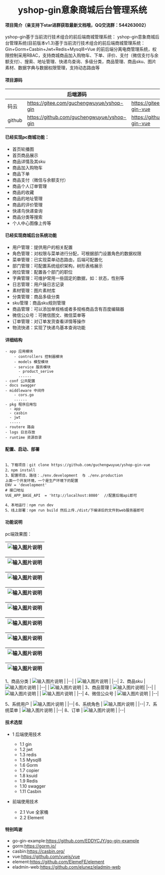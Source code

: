 <h1 style="text-align: center">yshop-gin意象商城后台管理系统</h1>




#### 项目简介（亲支持下star进群获取最新文档哦，QQ交流群：544263002）
yshop-gin基于当前流行技术组合的前后端商城管理系统： yshop-gin意象商城后台管理系统(目前版本v1.3)基于当前流行技术组合的前后端商城管理系统：
Gin+Gorm+Casbin+Jwt+Redis+Mysql8+Vue 的前后端分离电商管理系统，权限控制采用RBAC，支持商城商品加入购物车、下单、评价、支付（微信支付与余额支付）、搜索、地址管理、快递鸟查询、多级分类，商品管理、商品sku、图片素材、数据字典与数据权限管理，支持动态路由等


#### 项目源码

|     |   后端源码  |   后台前端源码  |  PC商城前端源码  |
|---  |--- | --- | --- |
|  码云  |  https://gitee.com/guchengwuyue/yshop-gin   |  https://gitee.com/guchengwuyue/yshop-gin-vue   |  https://gitee.com/guchengwuyue/yshop-gin-pc   |
|  github   | https://github.com/guchengwuyue/yshop-gin  |  https://github.com/guchengwuyue/yshop-gin-vue | https://gitee.com/guchengwuyue/yshop-gin-pc   |

#### 已经实现pc商城功能：
- 首页轮播图
- 首页商品展示
- 商品详情及其sku
- 商品加入购物车
- 商品下单
- 商品支付（微信与余额支付）
- 商品个人订单管理
- 商品的收藏
- 商品的地址管理
- 商品的评价管理
- 快递鸟快递查询
- 商品分类等搜索
- 个人中心图像上传等


####  已经实现商城后台系统功能
- 用户管理：提供用户的相关配置 
- 角色管理：对权限与菜单进行分配，可根据部门设置角色的数据权限 
- 菜单管理：已实现菜单动态路由，后端可配置化 
- 部门管理：可配置系统组织架构，树形表格展示 
- 岗位管理：配置各个部门的职位 
- 字典管理：可维护常用一些固定的数据，如：状态，性别等 
- 日志管理：用户操日志记录 
- 素材管理：图片素材库 <br>
- 分类管理：商品多级分类 <br>
- sku管理：商品sku规则管理 <br>
- 商品管理：可以添加单规格或者多规格商品含有百度编辑器 <br>
- 微信公众号：可微信图文、微信菜单等 <br>
- 订单管理：对订单发货查看详情等操作
- 物流快递：实现了快递鸟基本查询功能

#### 详细结构

```
- app 应用模块
    - controllers 控制器模块
    - models 模型模块
    - service 服务模块
      - product_serive
      ......
- conf 公共配置
- docs swagger
- middleware 中间件
	- cors.go 
	......
- pkg 程序应用包
  - app
  - casbin
  - jwt
  .....
- routere 路由
- logs 日志存放
- runtime 资源目录
```
#### 配置、启动、部署
```

1、下载项目：git clone https://github.com/guchengwuyue/yshop-gin-vue
2、npm install
3、配置项目，路径：./env.development  与 ./env.production 
上面一个开发环境，一个是生产环境下的配置
ENV = 'development'
# 接口地址
VUE_APP_BASE_API  = 'http://localhost:8080'  //配置后端api即可

4、本地运行：npm run dev
5、线上部署：npm run build 然后上传./dist/下编译后的文件到web服务器即可
```

#### 功能说明
pc端效果图：

| ![输入图片说明](%E5%BE%AE%E4%BF%A1%E5%9B%BE%E7%89%87_202205071646055.jpg) |
|--|

| ![输入图片说明](%E5%BE%AE%E4%BF%A1%E5%9B%BE%E7%89%87_202205071646056.jpg) |
|--|

| ![输入图片说明](https://gitee.com/guchengwuyue/yshop-gin-book/raw/master/pc03.png "suicai.png") |
|--|

| ![输入图片说明](https://gitee.com/guchengwuyue/yshop-gin-book/raw/master/pc04.png "suicai.png") |
|--|

| ![输入图片说明](%E5%BE%AE%E4%BF%A1%E5%9B%BE%E7%89%87_20220507164605.jpg) |
|--|

| ![输入图片说明](%E5%BE%AE%E4%BF%A1%E5%9B%BE%E7%89%87_202205071646051.jpg) |
|--|

| ![输入图片说明](%E5%BE%AE%E4%BF%A1%E5%9B%BE%E7%89%87_202205071646052.jpg) |
|--|

| ![输入图片说明](%E5%BE%AE%E4%BF%A1%E5%9B%BE%E7%89%87_202205071646053.jpg) |
|--|


| ![输入图片说明](%E5%BE%AE%E4%BF%A1%E5%9B%BE%E7%89%87_202205071646054.jpg) |
|--|

1、商品分类
| ![输入图片说明](https://images.gitee.com/uploads/images/2021/1009/110639_af31d4e3_477893.png "shop1.png") |
|--|
| ![输入图片说明](https://images.gitee.com/uploads/images/2021/1009/110741_52c0ec39_477893.png "fenlei2.png") |
|--|
2、商品sku
| ![输入图片说明](https://images.gitee.com/uploads/images/2021/1009/110820_ca7f0034_477893.png "guige1.png") |
|--|
| ![输入图片说明](https://images.gitee.com/uploads/images/2021/1009/110830_c5221dae_477893.png "guige2.png") |
3、商品管理
|  ![输入图片说明](https://images.gitee.com/uploads/images/2021/1009/110908_81785443_477893.png "shangpin1.png")|
|--|
| ![输入图片说明](https://images.gitee.com/uploads/images/2021/1009/110917_2dbcfe03_477893.png "shangpin2.png") |
| ![输入图片说明](https://images.gitee.com/uploads/images/2021/1009/110938_0aee30d6_477893.png "shangpin3.png") |
|--|
4、微信公众号
| ![输入图片说明](weixin00.png)  |
|--|

5、系统用户
| ![输入图片说明](https://images.gitee.com/uploads/images/2021/1009/111101_7cc3c7f0_477893.png "yonghu.png") |
|--|
6、系统角色
| ![输入图片说明](https://images.gitee.com/uploads/images/2021/1009/111136_bdc744be_477893.png "juese.png") |
|--|
7、系统菜单
| ![输入图片说明](https://images.gitee.com/uploads/images/2021/1009/111202_9ffbd62a_477893.png "caidan1.png") |
|--|
8、订单
| ![输入图片说明](https://gitee.com/guchengwuyue/yshop-gin-book/raw/master/h1.png "caidan1.png") |
|--|

#### 技术选型
* 1 后端使用技术
    * 1.1 gin
    * 1.2 jwt
    * 1.3 redis
    * 1.5 Mysql8
    * 1.6 Gorm
    * 1.7 copier
    * 1.8 ksuid
    * 1.9 Redis
    * 1.10 swagger
    * 1.11 Casbin
        
* 前端使用技术
    * 2.1 Vue 全家桶
    * 2.2 Element

#### 特别鸣谢

- go-gin-example:https://github.com/EDDYCJY/go-gin-example
- gorm:https://gorm.io/
- casbin:https://casbin.org/
- vue:https://github.com/vuejs/vue
- element:https://github.com/ElemeFE/element
- eladmin-web:https://github.com/elunez/eladmin-web

